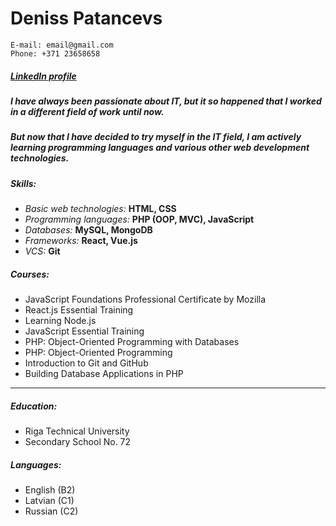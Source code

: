 
# Deniss Patancevs

    E-mail: email@gmail.com
    Phone: +371 23658658
##### [LinkedIn profile](www.linkedin.com/in/deniss-patancevs-11b30945)

##### I have always been passionate about IT, but it so happened that I worked in a different field of work until now. 
##### But now that I have decided to try myself in the IT field, I am actively learning programming languages ​​and various other web development technologies.

##### _Skills:_ 
- _Basic web  technologies:_ **HTML, CSS**
- _Programming languages:_ **PHP (OOP, MVC), JavaScript**
- _Databases:_ **MySQL, MongoDB**
- _Frameworks:_ **React, Vue.js**
- _VCS:_ **Git**

##### _Courses:_
- JavaScript Foundations Professional Certificate by Mozilla
- React.js Essential Training
- Learning Node.js
- JavaScript Essential Training
- PHP: Object-Oriented Programming with Databases
- PHP: Object-Oriented Programming
- Introduction to Git and GitHub
- Building Database Applications in PHP
---
##### _Education:_
- Riga Technical University
- Secondary School No. 72

##### _Languages:_
- English (B2)
- Latvian (C1)
- Russian (C2)

